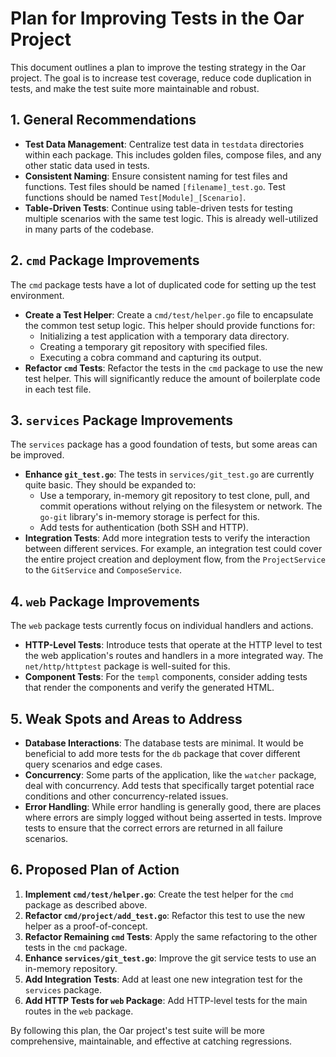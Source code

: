 
# Plan for Improving Tests in the Oar Project

This document outlines a plan to improve the testing strategy in the Oar project. The goal is to increase test coverage, reduce code duplication in tests, and make the test suite more maintainable and robust.

## 1. General Recommendations

*   **Test Data Management**: Centralize test data in `testdata` directories within each package. This includes golden files, compose files, and any other static data used in tests.
*   **Consistent Naming**: Ensure consistent naming for test files and functions. Test files should be named `[filename]_test.go`. Test functions should be named `Test[Module]_[Scenario]`.
*   **Table-Driven Tests**: Continue using table-driven tests for testing multiple scenarios with the same test logic. This is already well-utilized in many parts of the codebase.

## 2. `cmd` Package Improvements

The `cmd` package tests have a lot of duplicated code for setting up the test environment.

*   **Create a Test Helper**: Create a `cmd/test/helper.go` file to encapsulate the common test setup logic. This helper should provide functions for:
    *   Initializing a test application with a temporary data directory.
    *   Creating a temporary git repository with specified files.
    *   Executing a cobra command and capturing its output.
*   **Refactor `cmd` Tests**: Refactor the tests in the `cmd` package to use the new test helper. This will significantly reduce the amount of boilerplate code in each test file.

## 3. `services` Package Improvements

The `services` package has a good foundation of tests, but some areas can be improved.

*   **Enhance `git_test.go`**: The tests in `services/git_test.go` are currently quite basic. They should be expanded to:
    *   Use a temporary, in-memory git repository to test clone, pull, and commit operations without relying on the filesystem or network. The `go-git` library's in-memory storage is perfect for this.
    *   Add tests for authentication (both SSH and HTTP).
*   **Integration Tests**: Add more integration tests to verify the interaction between different services. For example, an integration test could cover the entire project creation and deployment flow, from the `ProjectService` to the `GitService` and `ComposeService`.

## 4. `web` Package Improvements

The `web` package tests currently focus on individual handlers and actions.

*   **HTTP-Level Tests**: Introduce tests that operate at the HTTP level to test the web application's routes and handlers in a more integrated way. The `net/http/httptest` package is well-suited for this.
*   **Component Tests**: For the `templ` components, consider adding tests that render the components and verify the generated HTML.

## 5. Weak Spots and Areas to Address

*   **Database Interactions**: The database tests are minimal. It would be beneficial to add more tests for the `db` package that cover different query scenarios and edge cases.
*   **Concurrency**: Some parts of the application, like the `watcher` package, deal with concurrency. Add tests that specifically target potential race conditions and other concurrency-related issues.
*   **Error Handling**: While error handling is generally good, there are places where errors are simply logged without being asserted in tests. Improve tests to ensure that the correct errors are returned in all failure scenarios.

## 6. Proposed Plan of Action

1.  **Implement `cmd/test/helper.go`**: Create the test helper for the `cmd` package as described above.
2.  **Refactor `cmd/project/add_test.go`**: Refactor this test to use the new helper as a proof-of-concept.
3.  **Refactor Remaining `cmd` Tests**: Apply the same refactoring to the other tests in the `cmd` package.
4.  **Enhance `services/git_test.go`**: Improve the git service tests to use an in-memory repository.
5.  **Add Integration Tests**: Add at least one new integration test for the `services` package.
6.  **Add HTTP Tests for `web` Package**: Add HTTP-level tests for the main routes in the `web` package.

By following this plan, the Oar project's test suite will be more comprehensive, maintainable, and effective at catching regressions.
